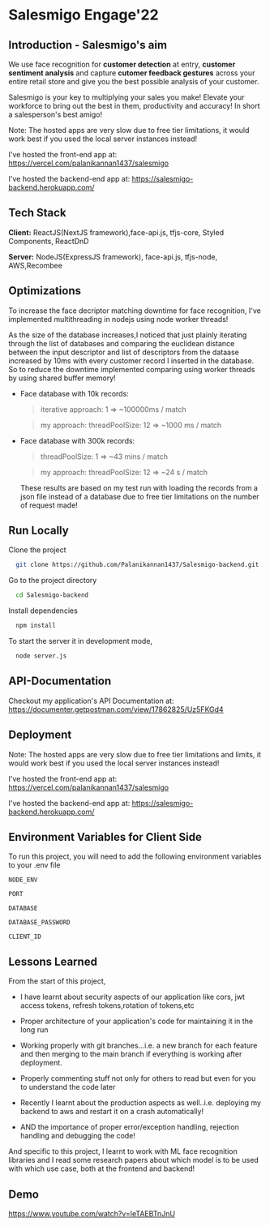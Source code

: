 
# Salesmigo Engage'22

## Introduction - Salesmigo's aim

We use face recognition for **customer detection** at entry, **customer sentiment
analysis** and capture **cutomer feedback gestures** across your entire
retail store and give you the best possible analysis of your customer.

Salesmigo is your key to multiplying your sales you make! 
Elevate your workforce to bring out the best in them, 
productivity and accuracy! In short a salesperson's best amigo!

Note: 
The hosted apps are very slow due to free tier limitations,
it would work best if you used the local server instances instead!

I've hosted the front-end app at: 
https://vercel.com/palanikannan1437/salesmigo

I've hosted the backend-end app at: 
https://salesmigo-backend.herokuapp.com/




## Tech Stack

**Client:** ReactJS(NextJS framework),face-api.js, tfjs-core, 
Styled Components, ReactDnD

**Server:** NodeJS(ExpressJS framework), face-api.js, tfjs-node, 
AWS,Recombee


## Optimizations

To increase the face decriptor matching downtime for face recognition,
I've implemented multithreading in nodejs using node worker threads!

As the size of the database increases,I noticed that just plainly iterating 
through the list of databases and comparing the euclidean distance between
the input descriptor and list of descriptors from the dataase increased by 10ms
with every customer record I inserted in the database. So to reduce the downtime implemented
comparing using worker threads by using shared buffer memory!

- Face database with 10k records:
  > iterative approach: 1 =>  ~100000ms / match

  > my approach: threadPoolSize: 12 =>  ~1000 ms / match

- Face database with 300k records:
  > threadPoolSize: 1 => ~43 mins / match  
  
  > my approach: threadPoolSize: 12 => ~24 s / match

  These results are based on my test run with loading
  the records from a json file instead of a database due 
  to free tier limitations on the number of request made!
## Run Locally

Clone the project

```bash
  git clone https://github.com/Palanikannan1437/Salesmigo-backend.git
```

Go to the project directory

```bash
  cd Salesmigo-backend
```

Install dependencies

```bash
  npm install
```

To start the server it in development mode,
```bash
  node server.js
```

## API-Documentation

Checkout my application's API Documentation at: https://documenter.getpostman.com/view/17862825/Uz5FKGd4

## Deployment

Note: 
The hosted apps are very slow due to free tier limitations and limits,
it would work best if you used the local server instances instead!

I've hosted the front-end app at: 
https://vercel.com/palanikannan1437/salesmigo

I've hosted the backend-end app at: 
https://salesmigo-backend.herokuapp.com/

## Environment Variables for Client Side

To run this project, you will need to add the following environment variables to your .env file

`NODE_ENV`

`PORT`

`DATABASE`

`DATABASE_PASSWORD`

`CLIENT_ID`
## Lessons Learned

 From the start of this project,
 - I have learnt about security aspects of our application like cors, jwt access tokens, refresh tokens,rotation of tokens,etc
 - Proper architecture of your application's code for maintaining it in the long run

 - Working properly with git branches...i.e. a new branch for each feature and then merging to the main branch if everything is working after deployment.

 - Properly commenting stuff not only for others to read but even for you to understand the code later

 - Recently I learnt about the production aspects as well..i.e. deploying my backend to aws and restart it on a crash automatically!

 - AND the importance of proper error/exception handling, rejection handling and debugging the code!

And specific to this project, I learnt to work with ML face recognition libraries and I read some research papers about which model is to be used with which use case, both at the frontend and backend!


## Demo

https://www.youtube.com/watch?v=IeTAEBTnJnU
